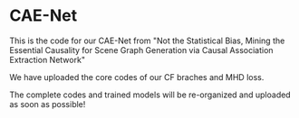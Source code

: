 # CAE-Net

This is the code for our CAE-Net from "Not the Statistical Bias, Mining the Essential Causality for Scene Graph Generation via Causal Association Extraction Network"

We have uploaded the core codes of our CF braches and MHD loss. 

The complete codes and trained models will be re-organized and uploaded as soon as possible!
